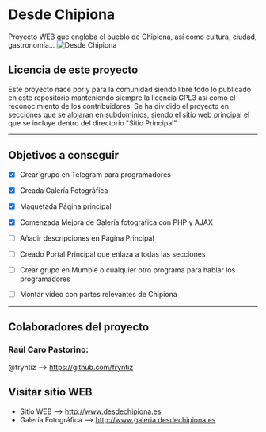 # Desde Chipiona
Proyecto WEB que engloba el pueblo de Chipiona, así como cultura, ciudad, gastronomía...
            ![Desde Chipiona](https://github.com/fryntiz/desdechipiona/blob/master/Galer%C3%ADa%20Fotogr%C3%A1fica/images/titulo.jpg)

## Licencia de este proyecto
Este proyecto nace por y para la comunidad siendo libre todo lo publicado en este repositorio manteniendo siempre la licencia GPL3 así como el reconocimiento de los contribuidores.
Se ha dividido el proyecto en secciones que se alojaran en subdominios, siendo el sitio web principal el que se incluye dentro del directorio "Sitio Principal".

---

## Objetivos a conseguir

- [x] Crear grupo en Telegram para programadores
- [x] Creada Galería Fotográfica
- [x] Maquetada Página principal
- [x] Comenzada Mejora de Galería fotográfica con PHP y AJAX
- [ ] Añadir descripciones en Página Principal
- [ ] Creado Portal Principal que enlaza a todas las secciones

- [ ] Crear grupo en Mumble o cualquier otro programa para hablar los programadores
- [ ] Montar vídeo con partes relevantes de Chipiona

---

## Colaboradores del proyecto

### Raúl Caro Pastorino:
@fryntiz --> https://github.com/fryntiz

## Visitar sitio WEB
- Sitio WEB --> http://www.desdechipiona.es
- Galería Fotográfica --> http://www.galeria.desdechipiona.es
